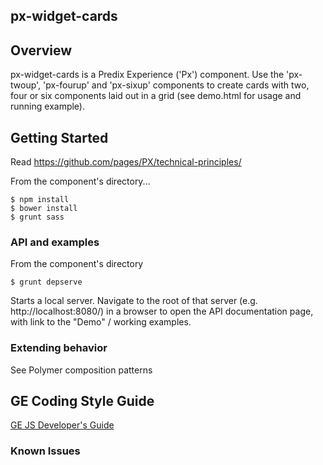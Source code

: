 px-widget-cards
-----------------------------------------------

## Overview

px-widget-cards is a Predix Experience ('Px') component. Use the 'px-twoup', 'px-fourup' and 'px-sixup' components to create cards with two, four or six components laid out in a grid (see demo.html for usage and running example).

## Getting Started

Read https://github.com/pages/PX/technical-principles/

From the component's directory...

```
$ npm install
$ bower install
$ grunt sass
```

### API and examples

From the component's directory

```
$ grunt depserve
```

Starts a local server. Navigate to the root of that server (e.g. http://localhost:8080/) in a browser to open the API documentation page, with link to the "Demo" / working examples.

### Extending behavior

See Polymer composition patterns

GE Coding Style Guide
---------------------

[GE JS Developer's Guide](https://github.com/GeneralElectric/javascript)


### Known Issues
